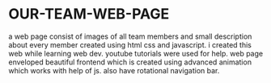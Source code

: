 # OUR-TEAM-WEB-PAGE
a web page consist of images of all team members and small description about every member
created using html css and javascript. i created this web while learning web dev. youtube tutorials were used for help.
web page enveloped beautiful frontend which is created using advanced animation which works with help of js.
also have rotational navigation bar.
